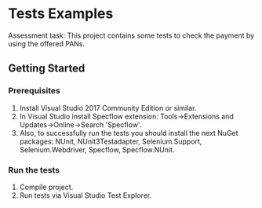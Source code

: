 # Tests Examples

Assessment task: This project contains some tests to check the payment by using the offered PANs.

## Getting Started

### Prerequisites

1) Install Visual Studio 2017 Community Edition or similar.
2) In Visual Studio install Specflow extension: Tools->Extensions and Updates->Online->Search 'Specflow'.
3) Also, to successfully run the tests you should install the next NuGet packages: NUnit, NUnit3Testadapter, Selenium.Support, Selenium.Webdriver, Specflow, Specflow.NUnit. 

### Run the tests

1) Compile project.
2) Run tests via Visual Studio Test Explorer.
